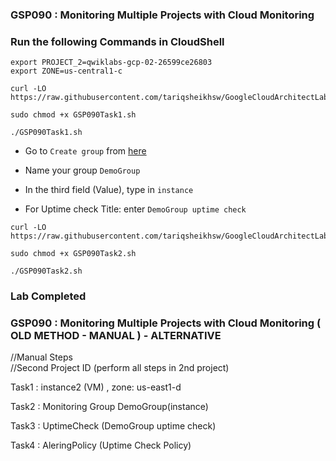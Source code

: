 ### GSP090 :  Monitoring Multiple Projects with Cloud Monitoring 

### Run the following Commands in CloudShell
```
export PROJECT_2=qwiklabs-gcp-02-26599ce26803
export ZONE=us-central1-c
```
```
curl -LO https://raw.githubusercontent.com/tariqsheikhsw/GoogleCloudArchitectLabs/main/Solutions/GSP090Task1.sh

sudo chmod +x GSP090Task1.sh

./GSP090Task1.sh
```
* Go to `Create group` from [here](https://console.cloud.google.com/monitoring/groups?)

* Name your group `DemoGroup`

* In the third field (Value), type in `instance`

* For Uptime check Title: enter `DemoGroup uptime check`

```
curl -LO https://raw.githubusercontent.com/tariqsheikhsw/GoogleCloudArchitectLabs/main/Solutions/GSP090Task2.sh

sudo chmod +x GSP090Task2.sh

./GSP090Task2.sh
```

### Lab Completed 

### GSP090 :  Monitoring Multiple Projects with Cloud Monitoring  ( OLD METHOD - MANUAL ) - ALTERNATIVE 

//Manual Steps  
//Second Project ID (perform all steps in 2nd project)

Task1 : instance2 (VM) , zone: us-east1-d

Task2 : Monitoring Group DemoGroup(instance)

Task3 : UptimeCheck (DemoGroup uptime check)

Task4 : AleringPolicy (Uptime Check Policy)

